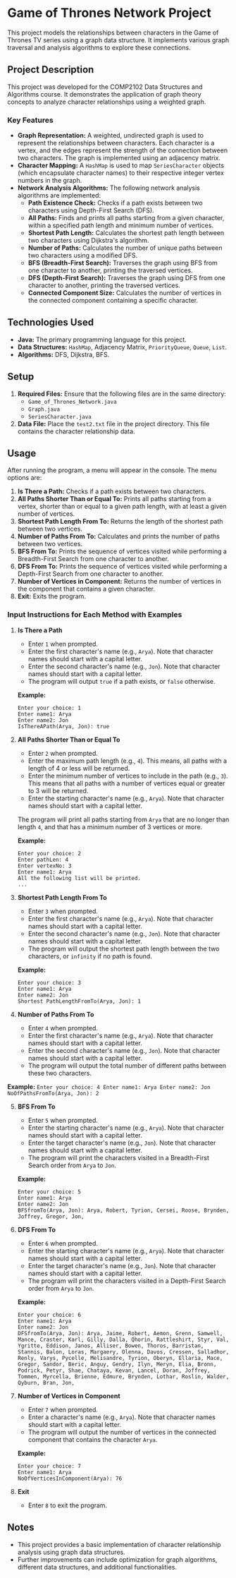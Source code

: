 # Game of Thrones Network Project

This project models the relationships between characters in the Game of Thrones TV series using a graph data structure. It implements various graph traversal and analysis algorithms to explore these connections.

## Project Description

This project was developed for the COMP2102 Data Structures and Algorithms course. It demonstrates the application of graph theory concepts to analyze character relationships using a weighted graph.

### Key Features

*   **Graph Representation:** A weighted, undirected graph is used to represent the relationships between characters. Each character is a vertex, and the edges represent the strength of the connection between two characters. The graph is implemented using an adjacency matrix.
*   **Character Mapping:** A `HashMap` is used to map `SeriesCharacter` objects (which encapsulate character names) to their respective integer vertex numbers in the graph.
*   **Network Analysis Algorithms:** The following network analysis algorithms are implemented:
    *   **Path Existence Check:** Checks if a path exists between two characters using Depth-First Search (DFS).
    *   **All Paths:** Finds and prints all paths starting from a given character, within a specified path length and minimum number of vertices.
    *   **Shortest Path Length:** Calculates the shortest path length between two characters using Dijkstra's algorithm.
    *   **Number of Paths:** Calculates the number of unique paths between two characters using a modified DFS.
    *   **BFS (Breadth-First Search):** Traverses the graph using BFS from one character to another, printing the traversed vertices.
    *   **DFS (Depth-First Search):** Traverses the graph using DFS from one character to another, printing the traversed vertices.
    *   **Connected Component Size:** Calculates the number of vertices in the connected component containing a specific character.

## Technologies Used

*   **Java:** The primary programming language for this project.
*   **Data Structures:** `HashMap`, Adjacency Matrix, `PriorityQueue`, `Queue`, `List`.
*   **Algorithms:** DFS, Dijkstra, BFS.

## Setup 

1.  **Required Files:** Ensure that the following files are in the same directory:
    *   `Game_of_Thrones_Network.java`
    *   `Graph.java`
    *   `SeriesCharacter.java`
2.  **Data File:** Place the `test2.txt` file in the project directory. This file contains the character relationship data.


## Usage

After running the program, a menu will appear in the console. The menu options are:

1.  **Is There a Path:** Checks if a path exists between two characters.
2.  **All Paths Shorter Than or Equal To:** Prints all paths starting from a vertex, shorter than or equal to a given path length, with at least a given number of vertices.
3.  **Shortest Path Length From To:** Returns the length of the shortest path between two vertices.
4.  **Number of Paths From To:** Calculates and prints the number of paths between two vertices.
5.  **BFS From To:** Prints the sequence of vertices visited while performing a Breadth-First Search from one character to another.
6.  **DFS From To:** Prints the sequence of vertices visited while performing a Depth-First Search from one character to another.
7.  **Number of Vertices in Component:** Returns the number of vertices in the component that contains a given character.
8.  **Exit:** Exits the program.

### Input Instructions for Each Method with Examples

1.  **Is There a Path**
    *   Enter `1` when prompted.
    *   Enter the first character's name (e.g., `Arya`). Note that character names should start with a capital letter.
    *   Enter the second character's name (e.g., `Jon`). Note that character names should start with a capital letter.
    *   The program will output `true` if a path exists, or `false` otherwise.

    **Example:**
    ```
    Enter your choice: 1
    Enter name1: Arya
    Enter name2: Jon
    IsThereAPath(Arya, Jon): true
    ```

2.  **All Paths Shorter Than or Equal To**
    *   Enter `2` when prompted.
    *   Enter the maximum path length (e.g., `4`). This means, all paths with a length of 4 or less will be returned.
    *   Enter the minimum number of vertices to include in the path (e.g., `3`). This means that all paths with a number of vertices equal or greater to 3 will be returned.
    *    Enter the starting character's name (e.g., `Arya`). Note that character names should start with a capital letter.

    The program will print all paths starting from `Arya` that are no longer than length `4`, and that has a minimum number of 3 vertices or more.

    **Example:**
    ```
    Enter your choice: 2
    Enter pathLen: 4
    Enter vertexNo: 3
    Enter name1: Arya
    All the following list will be printed.
    ...
    ```

3.  **Shortest Path Length From To**
    *   Enter `3` when prompted.
    *   Enter the first character's name (e.g., `Arya`). Note that character names should start with a capital letter.
    *   Enter the second character's name (e.g., `Jon`). Note that character names should start with a capital letter.
    *   The program will output the shortest path length between the two characters, or `infinity` if no path is found.

    **Example:**
    ```
    Enter your choice: 3
    Enter name1: Arya
    Enter name2: Jon
    Shortest PathLengthFromTo(Arya, Jon): 1
    ```

4.  **Number of Paths From To**
    *   Enter `4` when prompted.
    *   Enter the first character's name (e.g., `Arya`). Note that character names should start with a capital letter.
    *   Enter the second character's name (e.g., `Jon`). Note that character names should start with a capital letter.
    *   The program will output the total number of different paths between these two characters.

   **Example:**
    ```
    Enter your choice: 4
    Enter name1: Arya
    Enter name2: Jon
    NoOfPathsFromTo(Arya, Jon): 2
    ```

5.  **BFS From To**
    *   Enter `5` when prompted.
    *   Enter the starting character's name (e.g., `Arya`). Note that character names should start with a capital letter.
    *    Enter the target character's name (e.g., `Jon`). Note that character names should start with a capital letter.
    *   The program will print the characters visited in a Breadth-First Search order from `Arya` to `Jon`.

     **Example:**
     ```
     Enter your choice: 5
     Enter name1: Arya
     Enter name2: Jon
     BFSfromTo(Arya, Jon): Arya, Robert, Tyrion, Cersei, Roose, Brynden, Joffrey, Gregor, Jon,
     ```

6.  **DFS From To**
    *   Enter `6` when prompted.
    *   Enter the starting character's name (e.g., `Arya`). Note that character names should start with a capital letter.
    *   Enter the target character's name (e.g., `Jon`). Note that character names should start with a capital letter.
    *   The program will print the characters visited in a Depth-First Search order from `Arya` to `Jon`.

    **Example:**
    ```
    Enter your choice: 6
    Enter name1: Arya
    Enter name2: Jon
    DFSfromTo(Arya, Jon): Arya, Jaime, Robert, Aemon, Grenn, Samwell, Mance, Craster, Karl, Gilly, Dalla, Qhorin, Rattleshirt, Styr, Val, Ygritte, Eddison, Janos, Alliser, Bowen, Thoros, Barristan, Stannis, Balon, Loras, Margaery, Olenna, Davos, Cressen, Salladhor, Renly, Varys, Pycelle, Melisandre, Tyrion, Oberyn, Ellaria, Mace, Gregor, Sandor, Beric, Anguy, Gendry, Ilyn, Meryn, Elia, Bronn, Podrick, Petyr, Shae, Chataya, Kevan, Lancel, Doran, Joffrey, Tommen, Myrcella, Brienne, Edmure, Brynden, Lothar, Roslin, Walder, Qyburn, Bran, Jon, 

    ```

7.  **Number of Vertices in Component**
    *   Enter `7` when prompted.
    *   Enter a character's name (e.g., `Arya`). Note that character names should start with a capital letter.
    *   The program will output the number of vertices in the connected component that contains the character `Arya`.

    **Example:**
    ```
    Enter your choice: 7
    Enter name1: Arya
    NoOfVerticesInComponent(Arya): 76
    ```

8.  **Exit**
    *   Enter `8` to exit the program.

## Notes

*   This project provides a basic implementation of character relationship analysis using graph data structures.
*   Further improvements can include optimization for graph algorithms, different data structures, and additional functionalities.


